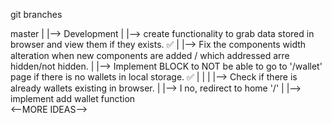 
git branches

master
    |
    |--> Development
            |
            |-->    create functionality to grab data stored in browser and view them if they exists. ✅
            |
            |-->    Fix the components width alteration when new components are added / which addressed arre hidden/not hidden.
            |
            |-->    Implement BLOCK to NOT  be able to go to '/wallet' page if there is no wallets in local storage. ✅
            |       |
            |        |--> Check if there is already wallets existing in browser.
            |        |--> I no, redirect to home '/'
            |
            |-->    implement add wallet function    
<--MORE IDEAS-->

